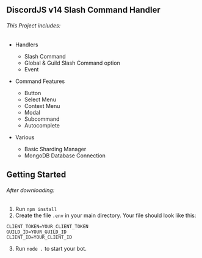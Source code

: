 ## DiscordJS v14 Slash Command Handler

###### This Project includes:
- Handlers
    - Slash Command
    - Global & Guild Slash Command option
    - Event


- Command Features
    - Button
    - Select Menu
    - Context Menu
    - Modal
    - Subcommand
    - Autocomplete


- Various
    - Basic Sharding Manager
    - MongoDB Database Connection

## Getting Started

###### After downloading:
1. Run `npm install`
2. Create the file `.env` in your main directory.
   Your file should look like this:
```
CLIENT_TOKEN=YOUR_CLIENT_TOKEN
GUILD_ID=YOUR_GUILD_ID
CLIENT_ID=YOUR_CLIENT_ID
```
3. Run `node .` to start your bot.
